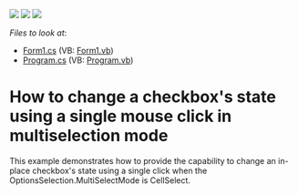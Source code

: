 <!-- default badges list -->
![](https://img.shields.io/endpoint?url=https://codecentral.devexpress.com/api/v1/VersionRange/128625904/13.1.4%2B)
[![](https://img.shields.io/badge/Open_in_DevExpress_Support_Center-FF7200?style=flat-square&logo=DevExpress&logoColor=white)](https://supportcenter.devexpress.com/ticket/details/E2166)
[![](https://img.shields.io/badge/📖_How_to_use_DevExpress_Examples-e9f6fc?style=flat-square)](https://docs.devexpress.com/GeneralInformation/403183)
<!-- default badges end -->
<!-- default file list -->
*Files to look at*:

* [Form1.cs](./CS/Form1.cs) (VB: [Form1.vb](./VB/Form1.vb))
* [Program.cs](./CS/Program.cs) (VB: [Program.vb](./VB/Program.vb))
<!-- default file list end -->
# How to change a checkbox's state using a single mouse click in multiselection mode


<p>This example demonstrates how to provide the capability to change an in-place checkbox's state using a single click when the OptionsSelection.MultiSelectMode is CellSelect.</p>

<br/>


